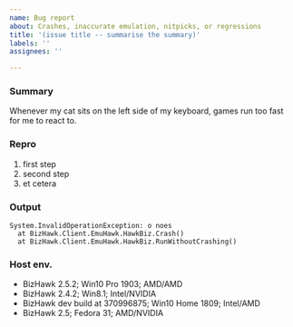 ```yaml
---
name: Bug report
about: Crashes, inaccurate emulation, nitpicks, or regressions
title: '(issue title -- summarise the summary)'
labels: ''
assignees: ''

---
```


[//]: # "This description supports Markdown syntax. There's a cheatsheet here: https://guides.github.com/features/mastering-markdown/"
[//]: # "These lines are comments, for letting you know what you should be writing. You can delete them or leave them in."
[//]: # "Also, please don't waste your time writing until you've checked for similar Issues. Remember to check closed Issues too!"
[//]: # "One more thing: if you're on Linux, please comment on #1430 instead of opening an issue so we don't annoy the other devs."

### Summary
[//]: # "Briefly describe what's broken. Include relevant details: loaded core, loaded rom's hash, open tools, running scripts... You can embed a screenshot if it's easier to show the bug, but if you need more than one please put them at the end."
Whenever my cat sits on the left side of my keyboard, games run too fast for me to react to.

### Repro
[//]: # "If you can't figure out the list of steps, delete this section and put 'heisenbug' in the summary somewhere. If a Lua script can cause the bug, you can embed that instead (as simple as possible please)."
1. first step
2. second step
3. et cetera

### Output
[//]: # "Paste the contents of the error dialog if there is one (try Ctrl+C, it usually works), or paste the output from the Lua Console, or delete this section."
```
System.InvalidOperationException: o noes
  at BizHawk.Client.EmuHawk.HawkBiz.Crash()
  at BizHawk.Client.EmuHawk.HawkBiz.RunWithoutCrashing()
```

### Host env.
[//]: # "List the computers you've found the bug with. If there's a version that doesn't have the bug, please put that in too. Here are some examples:"
- BizHawk 2.5.2; Win10 Pro 1903; AMD/AMD
- BizHawk 2.4.2; Win8.1; Intel/NVIDIA
- BizHawk dev build at 370996875; Win10 Home 1809; Intel/AMD
- BizHawk 2.5; Fedora 31; AMD/NVIDIA

[//]: # "(screenshots, if applicable)"

[//]: # "That's it! If you'd like to help more, you could try a dev build (see Testing in the readme) or an older release. Click submit now and you can edit it later."

